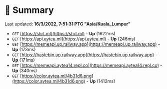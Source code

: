 # 📖 Summary
Last updated: **16/3/2022, 7:51:31 PTG "Asia/Kuala_Lumpur"**

- `GET` [https://shrt.ml](https://shrt.ml) - **Up** (1622ms)
- `GET` [https://api.aytea.ml](https://api.aytea.ml) - **Up** (246ms)
- `GET` [https://memeapi.up.railway.app](https://memeapi.up.railway.app) - **Up** (173ms)
- `GET` [https://hastebin.up.railway.app](https://hastebin.up.railway.app) - **Up** (171ms)
- `GET` [https://memeapi.aytea14.repl.co](https://memeapi.aytea14.repl.co) - **Up** (340ms)
- `GET` [https://color.aytea.ml/4b31d6.png](https://color.aytea.ml/4b31d6.png) - **Up** (1412ms)
